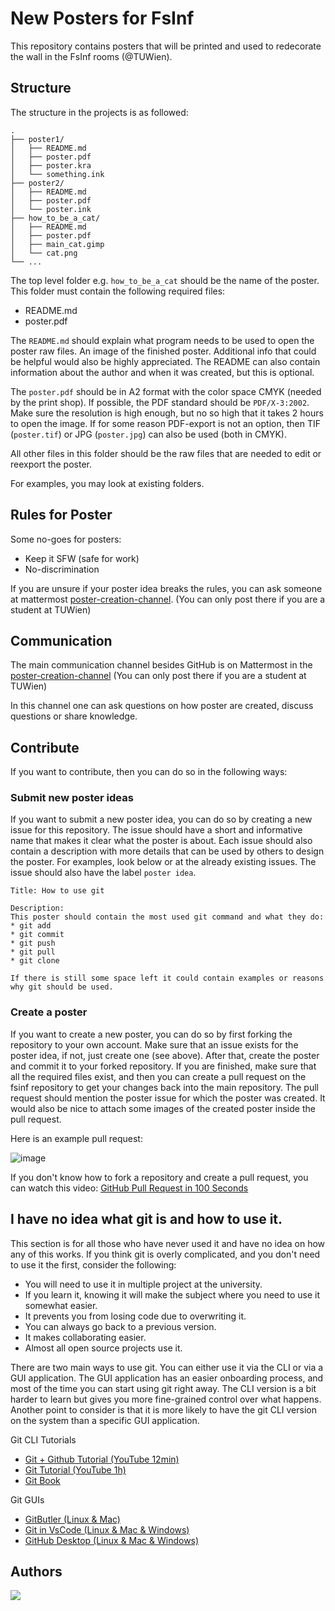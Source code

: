 # New Posters for FsInf

This repository contains posters that will be printed and used to redecorate
the wall in the FsInf rooms (@TUWien).

## Structure

The structure in the projects is as followed:

```
.
├── poster1/
│   ├── README.md
│   ├── poster.pdf
│   ├── poster.kra
│   └── something.ink
├── poster2/
│   ├── README.md
│   ├── poster.pdf
│   └── poster.ink
├── how_to_be_a_cat/
│   ├── README.md
│   ├── poster.pdf
│   ├── main_cat.gimp
│   └── cat.png
└── ...
```

The top level folder e.g. `how_to_be_a_cat` should be the name of the poster.
This folder must contain the following required files:

- README.md
- poster.pdf

The `README.md` should explain what program needs to be used to open the poster raw files. An image of the finished poster. Additional info that could be helpful would also be highly appreciated. The README can also contain information about the author and when it was created, but this is optional.

The `poster.pdf` should be in A2 format with the color space CMYK (needed by the print shop). If possible, the PDF standard should be `PDF/X-3:2002`. Make sure the resolution is high enough, but no so high that it takes 2 hours to open the image. If for some reason PDF-export is not an option, then TIF (`poster.tif`) or JPG (`poster.jpg`) can also be used (both in CMYK).

All other files in this folder should be the raw files that are needed to edit or reexport the poster.

For examples, you may look at existing folders.

## Rules for Poster

Some no-goes for posters:

- Keep it SFW (safe for work)
- No-discrimination

If you are unsure if your poster idea breaks the rules, you can ask someone at mattermost [poster-creation-channel](https://mattermost.fsinf.at/fsinf/channels/poster-creation). (You can only post there if you are a student at TUWien)

## Communication

The main communication channel besides GitHub is on Mattermost in the [poster-creation-channel](https://mattermost.fsinf.at/fsinf/channels/poster-creation) (You can only post there if you are a student at TUWien)

In this channel one can ask questions on how poster are created, discuss questions or share knowledge.

## Contribute

If you want to contribute, then you can do so in the following ways:

### Submit new poster ideas

If you want to submit a new poster idea, you can do so by creating a new issue for this repository. The issue should have a short and informative name that makes it clear what the poster is about. Each issue should also contain a description with more details that can be used by others to design the poster. For examples, look below or at the already existing issues. The issue should also have the label `poster idea`.

```
Title: How to use git

Description:
This poster should contain the most used git command and what they do:
* git add
* git commit
* git push
* git pull
* git clone

If there is still some space left it could contain examples or reasons why git should be used.
```

### Create a poster

If you want to create a new poster, you can do so by first forking the repository to your own account. Make sure that an issue exists for the poster idea, if not, just create one (see above). After that, create the poster and commit it to your forked repository. If you are finished, make sure that all the required files exist, and then you can create a pull request on the fsinf repository to get your changes back into the main repository. The pull request should mention the poster issue for which the poster was created. It would also be nice to attach some images of the created poster inside the pull request.

Here is an example pull request:

![image](https://github.com/fsinf/poster/assets/12549027/669ea564-6eb6-4c35-97c5-f07b959fbf74)


If you don't know how to fork a repository and create a pull request, you can watch this video: [GitHub Pull Request in 100 Seconds](https://www.youtube.com/watch?v=8lGpZkjnkt4)

## I have no idea what git is and how to use it.

This section is for all those who have never used it and have no idea on how any of this works. If you think git is overly complicated, and you don't need to use it the first, consider the following:

- You will need to use it in multiple project at the university.
- If you learn it, knowing it will make the subject where you need to use it somewhat easier.
- It prevents you from losing code due to overwriting it.
- You can always go back to a previous version.
- It makes collaborating easier.
- Almost all open source projects use it.

There are two main ways to use git. You can either use it via the CLI or via a GUI application. The GUI application has an easier onboarding process, and most of the time you can start using git right away. The CLI version is a bit harder to learn but gives you more fine-grained control over what happens. Another point to consider is that it is more likely to have the git CLI version on the system than a specific GUI application.

Git CLI Tutorials

- [Git + Github Tutorial (YouTube 12min)](https://www.youtube.com/watch?v=HkdAHXoRtos)
- [Git Tutorial (YouTube 1h)](https://youtu.be/8JJ101D3knE)
- [Git Book](https://git-scm.com/book/en/v2)

Git GUIs

- [GitButler (Linux & Mac)](https://gitbutler.com/)
- [Git in VsCode (Linux & Mac & Windows)](https://code.visualstudio.com/docs/sourcecontrol/overview)
- [GitHub Desktop (Linux & Mac & Windows)](https://desktop.github.com/)

## Authors

<a href="https://github.com/fsinf/poster/graphs/contributors">
  <img src="https://contrib.rocks/image?repo=fsinf/poster" />
</a>
